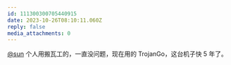 ```yaml
---
id: 111300300705440915
date: 2023-10-26T08:10:11.060Z
reply: false
media_attachments: 0
---
```


[@sun](https://jiong.us/@sun) 个人用搬瓦工的，一直没问题，现在用的 TrojanGo，这台机子快 5 年了。

